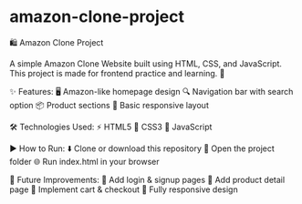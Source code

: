 # amazon-clone-project
🛍️ Amazon Clone Project

A simple Amazon Clone Website built using HTML, CSS, and JavaScript.
This project is made for frontend practice and learning. 🚀

✨ Features:
🖥️ Amazon-like homepage design
🔍 Navigation bar with search option
📦 Product sections
📱 Basic responsive layout

🛠️ Technologies Used:
⚡ HTML5
🎨 CSS3
🧩 JavaScript

▶️ How to Run:
⬇️ Clone or download this repository
📂 Open the project folder
🌐 Run index.html in your browser

🔮 Future Improvements:
🔑 Add login & signup pages
📑 Add product detail page
🛒 Implement cart & checkout
📱 Fully responsive design
